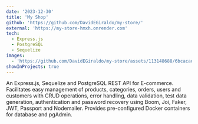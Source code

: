 ```yaml
---
date: '2023-12-30'
title: 'My Shop'
github: 'https://github.com/DavidEGiraldo/my-store/'
external: 'https://my-store-hmxh.onrender.com'
tech:
  - Express.js
  - PostgreSQL
  - Sequelize
images:
  - 'https://github.com/DavidEGiraldo/my-store/assets/113148688/6bcacada-7c43-4b46-b34b-fc40cacc5eeb'
showInProjects: true
---
```

An Express.js, Sequelize and PostgreSQL REST API for E-commerce. Facilitates easy management of products, categories, orders, users and customers with CRUD operations, error handling, data validation, test data generation, authentication and password recovery using Boom, Joi, Faker, JWT, Passport and Nodemailer. Provides pre-configured Docker containers for database and pgAdmin.